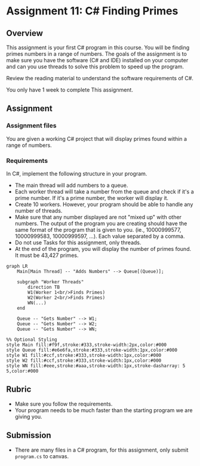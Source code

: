 # Assignment 11: C# Finding Primes

## Overview

This assignment is your first C# program in this course.  You will be finding primes numbers in a range of numbers.  The goals of the assignment is to make sure you have the software (C# and IDE) installed on your computer and can you use threads to solve this problem to speed up the program.

Review the reading material to understand the software requirements of C#.

You only have 1 week to complete This assignment.

## Assignment

### Assignment files

You are given a working C# project that will display primes found within a range of numbers.  

### Requirements

In C#, implement the following structure in your program.  

- The main thread will add numbers to a queue.
- Each worker thread will take a number from the queue and check if it's a prime number.  If it's a prime number, the worker will display it.
- Create 10 workers.  However, your program should be able to handle any number of threads.
- Make sure that any number displayed are not "mixed up" with other numbers.  The output of the program you are creating should have the same format of the program that is given to you.  (ie., 10000999577, 10000999583, 10000999597, ...).  Each value separated by a comma.
- Do not use Tasks for this assignment, only threads.
- At the end of the program, you will display the number of primes found.  It must be 43,427 primes.

```mermaid
graph LR
    Main[Main Thread] -- "Adds Numbers" --> Queue[(Queue)];

    subgraph "Worker Threads"
        direction TB
        W1(Worker 1<br/>Finds Primes)
        W2(Worker 2<br/>Finds Primes)
        WN(...)
    end

    Queue -- "Gets Number" --> W1;
    Queue -- "Gets Number" --> W2;
    Queue -- "Gets Number" --> WN;

%% Optional Styling
style Main fill:#f9f,stroke:#333,stroke-width:2px,color:#000
style Queue fill:#e6e6fa,stroke:#333,stroke-width:1px,color:#000
style W1 fill:#ccf,stroke:#333,stroke-width:1px,color:#000
style W2 fill:#ccf,stroke:#333,stroke-width:1px,color:#000
style WN fill:#eee,stroke:#aaa,stroke-width:1px,stroke-dasharray: 5 5,color:#000
```

## Rubric

- Make sure you follow the requirements.
- Your program needs to be much faster than the starting program we are giving you.

## Submission

- There are many files in a C# program, for this assignment, only submit `program.cs` to canvas.

